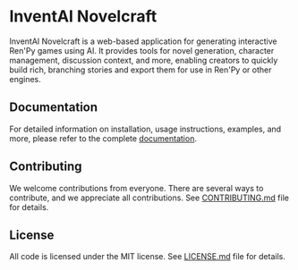 # InventAI Novelcraft

InventAI Novelcraft is a web-based application for generating interactive Ren'Py games using AI. It provides tools for novel generation, character management, discussion context, and more, enabling creators to quickly build rich, branching stories and export them for use in Ren'Py or other engines.

## Documentation

For detailed information on installation, usage instructions, examples, and
more, please refer to the complete [documentation](https://inventai-docs.vercel.app/docs/tools/novelcraft).

## Contributing

We welcome contributions from everyone. There are several ways to contribute, and we appreciate all contributions.
See [CONTRIBUTING.md](https://github.com/InventaiSIL/.github/blob/main/profile/CONTRIBUTING.md) file for details.

## License

All code is licensed under the MIT license. See [LICENSE.md](./LICENSE.md) file for details.
